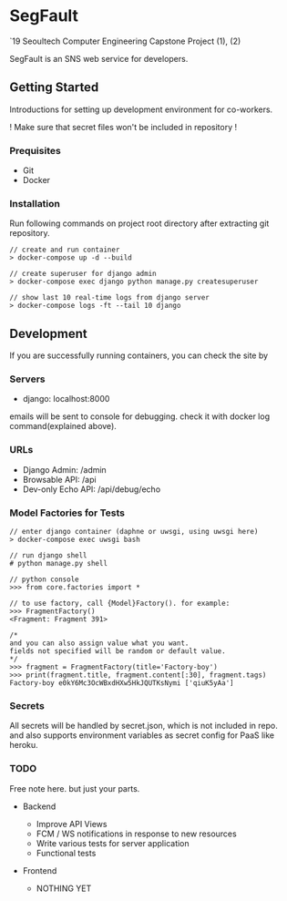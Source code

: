 # SegFault
`19 Seoultech Computer Engineering Capstone Project (1), (2)

SegFault is an SNS web service for developers.


## Getting Started
Introductions for setting up development environment for co-workers.

! Make sure that secret files won't be included in repository !

### Prequisites
* Git
* Docker

### Installation
Run following commands on project root directory after extracting git repository.
```
// create and run container
> docker-compose up -d --build

// create superuser for django admin
> docker-compose exec django python manage.py createsuperuser

// show last 10 real-time logs from django server
> docker-compose logs -ft --tail 10 django
```

## Development
If you are successfully running containers, you can check the site by

### Servers
* django: localhost:8000

emails will be sent to console for debugging. check it with docker log command(explained above).

### URLs
* Django Admin: /admin
* Browsable API: /api
* Dev-only Echo API: /api/debug/echo

### Model Factories for Tests
```
// enter django container (daphne or uwsgi, using uwsgi here)
> docker-compose exec uwsgi bash

// run django shell
# python manage.py shell

// python console
>>> from core.factories import *

// to use factory, call {Model}Factory(). for example:
>>> FragmentFactory()
<Fragment: Fragment 391>

/*
and you can also assign value what you want.
fields not specified will be random or default value.
*/
>>> fragment = FragmentFactory(title='Factory-boy')
>>> print(fragment.title, fragment.content[:30], fragment.tags)
Factory-boy e0kY6Mc3OcWBxdHXw5HkJQUTKsNymi ['qiuK5yAa']
```

### Secrets
All secrets will be handled by secret.json, which is not included in repo.<br/>
and also supports environment variables as secret config for PaaS like heroku.

### TODO
Free note here. but just your parts.

* Backend
  * Improve API Views
  * FCM / WS notifications in response to new resources
  * Write various tests for server application
  * Functional tests

* Frontend
  * NOTHING YET
